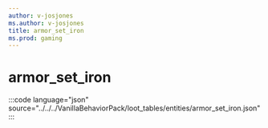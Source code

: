 ```yaml
---
author: v-josjones
ms.author: v-josjones
title: armor_set_iron
ms.prod: gaming
---
```


# armor_set_iron 

:::code language="json" source="../../../VanillaBehaviorPack/loot_tables/entities/armor_set_iron.json":::